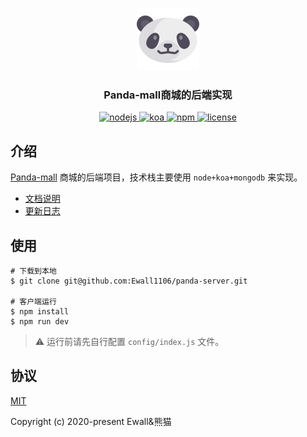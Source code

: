<p align="center">
  <img width="100" height="100" src="https://raw.githubusercontent.com/Ewall1106/panda-vue-template/master/src/assets/logo.png">
  <h3  align="center">Panda-mall商城的后端实现</h3>
</p>

<p align="center">
  <a href="https://nodejs.org/">
    <img src="https://img.shields.io/badge/node-10.16.0-brightgreen.svg" alt="nodejs">
  </a>
  <a href="https://koa.bootcss.com/">
    <img src="https://img.shields.io/badge/koa-2.13.0-brightgreen.svg" alt="koa">
  </a>
   <a href="https://www.npmjs.com/">
    <img src="https://img.shields.io/badge/npm-6.9.0-brightgreen.svg" alt="npm">
  </a>
  <a href="https://github.com/Ewall1106/panda-server/master/LICENSE">
    <img src="https://img.shields.io/github/license/mashape/apistatus.svg" alt="license">
  </a>
</p>

## 介绍

[Panda-mall](https://github.com/Ewall1106/mall/) 商城的后端项目，技术栈主要使用 `node+koa+mongodb` 来实现。

- [文档说明](https://xwhx.top/backend/)
- [更新日志](https://github.com/Ewall1106/panda-server/blob/master/changelog.md)

## 使用

```
# 下载到本地
$ git clone git@github.com:Ewall1106/panda-server.git

# 客户端运行
$ npm install
$ npm run dev
```
> ⚠️ 运行前请先自行配置 `config/index.js` 文件。

## 协议

[MIT](https://github.com/Ewall1106/panda-server/blob/master/LICENSE)

Copyright (c) 2020-present Ewall&熊猫
